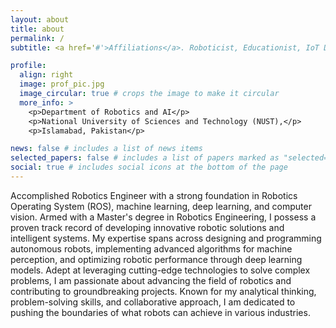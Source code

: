 ```yaml
---
layout: about
title: about
permalink: /
subtitle: <a href='#'>Affiliations</a>. Roboticist, Educationist, IoT Developer

profile:
  align: right
  image: prof_pic.jpg
  image_circular: true # crops the image to make it circular
  more_info: >
    <p>Department of Robotics and AI</p>
    <p>National University of Sciences and Technology (NUST),</p>
    <p>Islamabad, Pakistan</p>

news: false # includes a list of news items
selected_papers: false # includes a list of papers marked as "selected={true}"
social: true # includes social icons at the bottom of the page
---
```


Accomplished Robotics Engineer with a strong foundation in Robotics Operating System (ROS), machine learning, deep learning, and computer vision. Armed with a Master's degree in Robotics Engineering, I possess a proven track record of developing innovative robotic solutions and intelligent systems. My expertise spans across designing and programming autonomous robots, implementing advanced algorithms for machine perception, and optimizing robotic performance through deep learning models. Adept at leveraging cutting-edge technologies to solve complex problems, I am passionate about advancing the field of robotics and contributing to groundbreaking projects. Known for my analytical thinking, problem-solving skills, and collaborative approach, I am dedicated to pushing the boundaries of what robots can achieve in various industries.